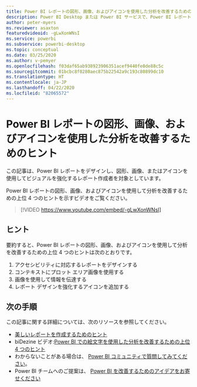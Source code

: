 ```yaml
---
title: Power BI レポートの図形、画像、およびアイコンを使用した分析を改善するためのヒント
description: Power BI Desktop または Power BI サービスで、Power BI レポート ビジュアルの図形、画像、およびアイコンを使用して分析を改善するための 4 つのヒント。
author: peter-myers
ms.reviewer: asaxton
featuredvideoid: -gLwXonWNsI
ms.service: powerbi
ms.subservice: powerbi-desktop
ms.topic: conceptual
ms.date: 03/25/2020
ms.author: v-pemyer
ms.openlocfilehash: f03daf65ab938923906351acef9440fe0de88c5c
ms.sourcegitcommit: 01bcbc8f0280aec875b22542a9c193c80899dc10
ms.translationtype: HT
ms.contentlocale: ja-JP
ms.lasthandoff: 04/22/2020
ms.locfileid: "82065572"
---
```

# <a name="tips-to-improve-analysis-with-shapes-images-and-icons-in-power-bi-reports"></a>Power BI レポートの図形、画像、およびアイコンを使用した分析を改善するためのヒント

この記事は、Power BI レポートをデザインし、図形、画像、またはアイコンを使用してビジュアルを強化するレポート作成者を対象としています。

Power BI レポートの図形、画像、およびアイコンを使用して分析を改善するための上位 4 つのヒントを示すビデオをご覧ください。

> [!VIDEO https://www.youtube.com/embed/-gLwXonWNsI]

## <a name="tips"></a>ヒント

要約すると、Power BI レポートの図形、画像、およびアイコンを使用して分析を改善するための上位 4 つのヒントは次のとおりです。

1. アクセシビリティに対応するレポートをデザインする
1. コンテキストにプロット エリア画像を使用する
1. 画像を使用して情報を伝達する
1. レポート デザインを強化するアイコンを追加する

## <a name="next-steps"></a>次の手順

この記事に関する詳細については、次のリソースを参照してください。

- [美しいレポートを作成するためのヒント](../desktop-tips-and-tricks-for-creating-reports.md)
- biDezine ビデオ:[Power BI での絵文字を使用した分析を改善するための上位 4 つのヒント](https://www.youtube.com/watch?v=-gLwXonWNsI)
- わからないことがある場合は、 [Power BI コミュニティで質問してみてください](https://community.powerbi.com/)。
- Power BI チームへのご提案は、 [Power BI を改善するためのアイデアをお寄せください](https://ideas.powerbi.com/)
